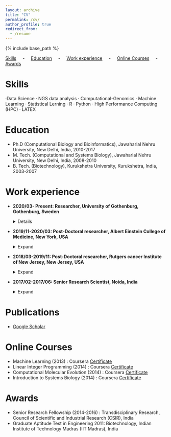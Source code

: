 ```yaml
---
layout: archive
title: "CV"
permalink: /cv/
author_profile: true
redirect_from:
  - /resume
---
```


{% include base_path %}

[Skills](#sk) &nbsp; &nbsp; - &nbsp; &nbsp; [Education](#ed) &nbsp; &nbsp; - &nbsp; &nbsp; [Work experience](#wrkexp) &nbsp; &nbsp; - &nbsp; &nbsp; [Online Courses](#onlinecources) &nbsp; &nbsp; - &nbsp; &nbsp; [Awards](#aw) &nbsp; &nbsp;


<h2 id="sk">
</h2>

Skills
======
 ·Data Science · NGS data analysis · Computational-Genomics · Machine Learning · Statistical Lerning · R · Python · High Performance Computing (HPC) · LATEX 
 
<h2 id="ed">
</h2>

Education
======
* Ph.D (Computational Biology and Bioinformatics), Jawaharlal Nehru University, New Delhi, India, 2010-2017
* M. Tech. (Computational and Systems Biology), Jawaharlal Nehru University,  New Delhi, India, 2008-2010
* B. Tech. (Biotechnology), Kurukshetra University, Kurukshetra, India, 2003-2007
 
<h2 id="wrkexp">
</h2>

Work experience
======
* **2020/03- Present: Researcher, University of Gothenburg, Gothenburg, Sweden**
  <details></br>

  * **Responsibilities:** Planning and completion of research projects, followed by publishing or reporting new findings to the scientific community.
  * **Project 1:** Diverse range mutation and epi-genomics data of the cancer cells involved in cancer progression. So, the focus of my work is on data normalization techniques to Integrate multimodal data and to develop of artificial intelligence (AI) based clinical decision-making system that can be used for precise treatment of melanoma patients. 
  * **Project 2:** This is a collaborative project where I used barseq (barcode high throughput sequencing) data of yeast deletion strains to discover the genes responsible for delay in cell division in mitochondria-depleted cells.
  * **Skills:** Data Science · NGS data analysis · Genomics · R · High Performance Computing (HPC)
  
  </details>

* **2019/11-2020/03: Post-Doctoral researcher, Albert Einstein College of Medicine, New York, USA**
  <details><summary>Expand</summary>

  * **Responsibilities:** Planning and completion of research projects, followed by publishing or reporting new findings to scientific community.
  * **Project 1:** New DNA sequencing technologies, such as single-cell RNA-seq, produces very high-dimensional (~30,000 x 1,000,000) datasets, visualizing this data is challenging but useful to understand many biological processes. So, I have developed an interactive tool named “Stereo3D” that reduces the dimension of data to 3D and produces interactive stereo images for better visualization. ([Publication](https://academic.oup.com/bioinformatics/article/36/14/4189/5838181), [Stereo3D](https://github.com/bioinfoDZ/Stereo3D))
  * **Project 2:**  Developed a software tool named "HSMotifDiscover" and Its app, to discover patterns in specific type of biological sequences. This tool uses specialized version of the Gibbs-sampling optimization algorithm to detect the conserved patterns in the sequences. A detailed description of the work can be found in the publication section below.([Publication](https://academic.oup.com/bioinformatics/article/38/16/4036/6623407?searchresult=1), [HSMotifDiscover](https://github.com/bioinfoDZ/HSMotifDiscover), [HSMotifDiscoverApp](https://hsmotifdiscover.shinyapps.io/HSMotifDiscover_ShinyApp/))
  * **Skills:** Statistical Learning · Software dovelopemnt · Gibbs-Sampling optimisation · Rotational Matrices · R
  
  </details>

* **2018/03-2019/11: Post-Doctoral researcher, Rutgers cancer Institute of New Jersey, New Jersey, USA**
  <details><summary>Expand</summary>

  * **Responsibilities:** Planning and completion of research projects, followed by publishing or reporting new findings to scientific community.
  * **Research project:** Used Statistical learning techniques such as Non-Negative matrix factorization technique and Hidden Markov model (HMM), to find unique mutational patterns associated with the defective replication process in the cancer genome. This information is useful in detecting cancers related to defective replication processes for the precise treatment of cancer patients. An R-package named MutSigTools was also developed to find mutational patterns related to other mutational sources. ([Publication](https://www.nature.com/articles/s42003-020-01119-5), [MutSigTools](https://github.com/sjdlabgroup/MutSigTools))
  * **Skills:** Dimensionality reduction · Statistical Learning · Non-Negative Matrix Factorisation (NMF) · Hidden Markov Models(HMM) · Python · Genomics · R · High Performance Computing (HPC)
  </details>

* **2017/02-2017/06: Senior Research Scientist, Noida, India**
  <details><summary>Expand</summary>

  * **Responsibilities:** Guided a team of data scientists in implementing Machine learning algorithms and troubleshooted the dataset-specific problems.
  * **Project 1:** Contributed to the development of logistic regression based Credit risk model for credit risk agency
  * **Project 2:** Contributed to the development of an Intelligent system for customer sentiment analysis based on reviews using deep learning techniques. (Detailed Project description is given at the [link](https://valiancesolutions.com/whitepapers/sentiment-analysis/) )
  * **Project 3:** Feasibility study of deep learning-based optical character recognition technique to read hand-filled forms.
  * **Skills:** Deep Learning · Machine Learning · Python · R
  </details>

Publications
======
* [Google Scholar](https://scholar.google.co.in/citations?user=2482OI4AAAAJ&hl=en&authuser=1)

<h2 id="onlinecources">
</h2>

Online Courses
======
 * Machine Learning (2013) : Coursera [Certificate](/files/Coursera_introduction_to_machine_learning.pdf)
 * Linear Integer Programming (2014) : Coursera [Certificate](/files/Coursera_linear_integer_programming_2014.pdf)
 * Computational Molecular Evolution (2014) : Coursera [Certificate](/files/Coursera_computational_molecular_evolution_2014.pdf)
 * Introduction to Systems Biology (2014) : Coursera [Certificate](/files/Coursera_Introuction_to_systems_Biology_2014.pdf)

<h2 id="aw">
</h2>

Awards
======
 * Senior Research Fellowship (2014-2016) : Transdisciplinary Research, Council of Scientific and Industrial Research (CSIR), India
 * Graduate Aptitude Test in Engineering 2011: Biotechnology, Indian Institute of Technology Madras (IIT Madras), India


